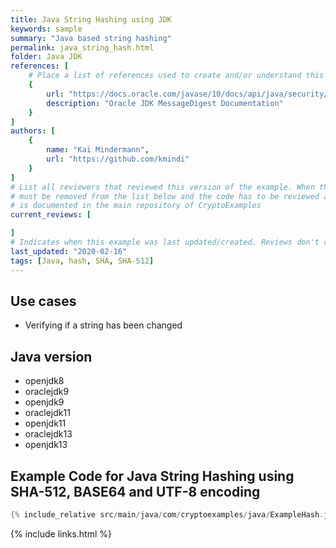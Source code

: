 ```yaml
---
title: Java String Hashing using JDK
keywords: sample
summary: "Java based string hashing"
permalink: java_string_hash.html
folder: Java JDK
references: [
    # Place a list of references used to create and/or understand this example.
    {
        url: "https://docs.oracle.com/javase/10/docs/api/java/security/MessageDigest.html",
        description: "Oracle JDK MessageDigest Documentation"
    }
]
authors: [
    {
        name: "Kai Mindermann",
        url: "https://github.com/kmindi"
    }
]
# List all reviewers that reviewed this version of the example. When the example is updated all old reviews
# must be removed from the list below and the code has to be reviewed again. The complete review process
# is documented in the main repository of CryptoExamples
current_reviews: [

]
# Indicates when this example was last updated/created. Reviews don't change this.
last_updated: "2020-02-16"
tags: [Java, hash, SHA, SHA-512]
---
```


## Use cases

- Verifying if a string has been changed

## Java version

- openjdk8
- oraclejdk9
- openjdk9
- oraclejdk11
- openjdk11
- oraclejdk13
- openjdk13

## Example Code for Java String Hashing using SHA-512, BASE64 and UTF-8 encoding

```java
{% include_relative src/main/java/com/cryptoexamples/java/ExampleHash.java %}
```



{% include links.html %}
